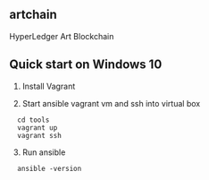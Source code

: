artchain
--------
HyperLedger Art Blockchain

## Quick start on Windows 10

1. Install Vagrant

2. Start ansible vagrant vm and ssh into virtual box

```
  cd tools
  vagrant up
  vagrant ssh
```
3. Run ansible
```
  ansible -version
```

